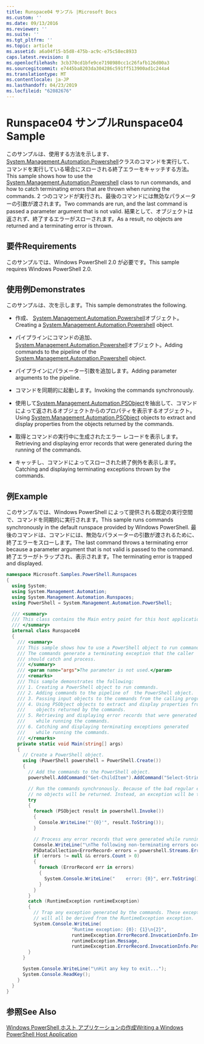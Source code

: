 ```yaml
---
title: Runspace04 サンプル |Microsoft Docs
ms.custom: ''
ms.date: 09/13/2016
ms.reviewer: ''
ms.suite: ''
ms.tgt_pltfrm: ''
ms.topic: article
ms.assetid: a6a04f15-b5d8-475b-ac9c-e75c58ec8933
caps.latest.revision: 8
ms.openlocfilehash: 3cb370cd1bfe9ce7198980cc1c26fafb126d00a3
ms.sourcegitcommit: e7445ba8203da304286c591ff513900ad1c244a4
ms.translationtype: MT
ms.contentlocale: ja-JP
ms.lasthandoff: 04/23/2019
ms.locfileid: "62082676"
---
```

# <a name="runspace04-sample"></a><span data-ttu-id="b7e6d-102">Runspace04 サンプル</span><span class="sxs-lookup"><span data-stu-id="b7e6d-102">Runspace04 Sample</span></span>

<span data-ttu-id="b7e6d-103">このサンプルは、使用する方法を示します、 [System.Management.Automation.Powershell](/dotnet/api/system.management.automation.powershell)クラスのコマンドを実行して、コマンドを実行している場合にスローされる終了エラーをキャッチする方法。</span><span class="sxs-lookup"><span data-stu-id="b7e6d-103">This sample shows how to use the [System.Management.Automation.Powershell](/dotnet/api/system.management.automation.powershell) class to run commands, and how to catch terminating errors that are thrown when running the commands.</span></span> <span data-ttu-id="b7e6d-104">2 つのコマンドが実行され、最後のコマンドには無効なパラメーターの引数が渡されます。</span><span class="sxs-lookup"><span data-stu-id="b7e6d-104">Two commands are run, and the last command is passed a parameter argument that is not valid.</span></span> <span data-ttu-id="b7e6d-105">結果として、オブジェクトは返されず、終了するエラーがスローされます。</span><span class="sxs-lookup"><span data-stu-id="b7e6d-105">As a result, no objects are returned and a terminating error is thrown.</span></span>

## <a name="requirements"></a><span data-ttu-id="b7e6d-106">要件</span><span class="sxs-lookup"><span data-stu-id="b7e6d-106">Requirements</span></span>

<span data-ttu-id="b7e6d-107">このサンプルでは、Windows PowerShell 2.0 が必要です。</span><span class="sxs-lookup"><span data-stu-id="b7e6d-107">This sample requires Windows PowerShell 2.0.</span></span>

## <a name="demonstrates"></a><span data-ttu-id="b7e6d-108">使用例</span><span class="sxs-lookup"><span data-stu-id="b7e6d-108">Demonstrates</span></span>

<span data-ttu-id="b7e6d-109">このサンプルは、次を示します。</span><span class="sxs-lookup"><span data-stu-id="b7e6d-109">This sample demonstrates the following.</span></span>

- <span data-ttu-id="b7e6d-110">作成、 [System.Management.Automation.Powershell](/dotnet/api/system.management.automation.powershell)オブジェクト。</span><span class="sxs-lookup"><span data-stu-id="b7e6d-110">Creating a [System.Management.Automation.Powershell](/dotnet/api/system.management.automation.powershell) object.</span></span>

- <span data-ttu-id="b7e6d-111">パイプラインにコマンドの追加、 [System.Management.Automation.Powershell](/dotnet/api/system.management.automation.powershell)オブジェクト。</span><span class="sxs-lookup"><span data-stu-id="b7e6d-111">Adding commands to the pipeline of the [System.Management.Automation.Powershell](/dotnet/api/system.management.automation.powershell) object.</span></span>

- <span data-ttu-id="b7e6d-112">パイプラインにパラメーター引数を追加します。</span><span class="sxs-lookup"><span data-stu-id="b7e6d-112">Adding parameter arguments to the pipeline.</span></span>

- <span data-ttu-id="b7e6d-113">コマンドを同期的に起動します。</span><span class="sxs-lookup"><span data-stu-id="b7e6d-113">Invoking the commands synchronously.</span></span>

- <span data-ttu-id="b7e6d-114">使用して[System.Management.Automation.PSObject](/dotnet/api/System.Management.Automation.PSObject)を抽出して、コマンドによって返されるオブジェクトからのプロパティを表示するオブジェクト。</span><span class="sxs-lookup"><span data-stu-id="b7e6d-114">Using [System.Management.Automation.PSObject](/dotnet/api/System.Management.Automation.PSObject) objects to extract and display properties from the objects returned by the commands.</span></span>

- <span data-ttu-id="b7e6d-115">取得とコマンドの実行中に生成されたエラー レコードを表示します。</span><span class="sxs-lookup"><span data-stu-id="b7e6d-115">Retrieving and displaying error records that were generated during the running of the commands.</span></span>

- <span data-ttu-id="b7e6d-116">キャッチし、コマンドによってスローされた終了例外を表示します。</span><span class="sxs-lookup"><span data-stu-id="b7e6d-116">Catching and displaying terminating exceptions thrown by the commands.</span></span>

## <a name="example"></a><span data-ttu-id="b7e6d-117">例</span><span class="sxs-lookup"><span data-stu-id="b7e6d-117">Example</span></span>

<span data-ttu-id="b7e6d-118">このサンプルでは、Windows PowerShell によって提供される既定の実行空間で、コマンドを同期的に実行されます。</span><span class="sxs-lookup"><span data-stu-id="b7e6d-118">This sample runs commands synchronously in the default runspace provided by Windows PowerShell.</span></span> <span data-ttu-id="b7e6d-119">最後のコマンドは、コマンドには、無効なパラメーターの引数が渡されるために、終了エラーをスローします。</span><span class="sxs-lookup"><span data-stu-id="b7e6d-119">The last command throws a terminating error because a parameter argument that is not valid is passed to the command.</span></span> <span data-ttu-id="b7e6d-120">終了エラーがトラップされ、表示されます。</span><span class="sxs-lookup"><span data-stu-id="b7e6d-120">The terminating error is trapped and displayed.</span></span>

```csharp
namespace Microsoft.Samples.PowerShell.Runspaces
{
  using System;
  using System.Management.Automation;
  using System.Management.Automation.Runspaces;
  using PowerShell = System.Management.Automation.PowerShell;

  /// <summary>
  /// This class contains the Main entry point for this host application.
  /// </summary>
  internal class Runspace04
  {
    /// <summary>
    /// This sample shows how to use a PowerShell object to run commands.
    /// The commands generate a terminating exception that the caller
    /// should catch and process.
    /// </summary>
    /// <param name="args">The parameter is not used.</param>
    /// <remarks>
    /// This sample demonstrates the following:
    /// 1. Creating a PowerShell object to run commands.
    /// 2. Adding commands to the pipeline of  the PowerShell object.
    /// 3. Passing input objects to the commands from the calling program.
    /// 4. Using PSObject objects to extract and display properties from the
    ///    objects returned by the commands.
    /// 5. Retrieving and displaying error records that were generated
    ///    while running the commands.
    /// 6. Catching and displaying terminating exceptions generated
    ///    while running the commands.
    /// </remarks>
    private static void Main(string[] args)
    {
      // Create a PowerShell object.
      using (PowerShell powershell = PowerShell.Create())
      {
        // Add the commands to the PowerShell object.
        powershell.AddCommand("Get-ChildItem").AddCommand("Select-String").AddArgument("*");

        // Run the commands synchronously. Because of the bad regular expression,
        // no objects will be returned. Instead, an exception will be thrown.
        try
        {
          foreach (PSObject result in powershell.Invoke())
          {
            Console.WriteLine("'{0}'", result.ToString());
          }

          // Process any error records that were generated while running the commands.
          Console.WriteLine("\nThe following non-terminating errors occurred:\n");
          PSDataCollection<ErrorRecord> errors = powershell.Streams.Error;
          if (errors != null && errors.Count > 0)
          {
            foreach (ErrorRecord err in errors)
            {
              System.Console.WriteLine("    error: {0}", err.ToString());
            }
          }
        }
        catch (RuntimeException runtimeException)
        {
          // Trap any exception generated by the commands. These exceptions
          // will all be derived from the RuntimeException exception.
          System.Console.WriteLine(
                        "Runtime exception: {0}: {1}\n{2}",
                        runtimeException.ErrorRecord.InvocationInfo.InvocationName,
                        runtimeException.Message,
                        runtimeException.ErrorRecord.InvocationInfo.PositionMessage);
        }
      }

      System.Console.WriteLine("\nHit any key to exit...");
      System.Console.ReadKey();
    }
  }
}
```

## <a name="see-also"></a><span data-ttu-id="b7e6d-121">参照</span><span class="sxs-lookup"><span data-stu-id="b7e6d-121">See Also</span></span>

[<span data-ttu-id="b7e6d-122">Windows PowerShell ホスト アプリケーションの作成</span><span class="sxs-lookup"><span data-stu-id="b7e6d-122">Writing a Windows PowerShell Host Application</span></span>](./writing-a-windows-powershell-host-application.md)